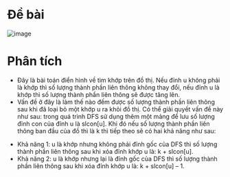 # Đề bài 
![image](https://github.com/VanHoang110802/Competitive_Programming/assets/108053955/07d3523c-c9ab-40f1-bc2b-14098f41bdd9)

# Phân tích
- Đây là bài toán điển hình về tìm khớp trên đồ thị. Nếu đỉnh u không phải là khớp thì số lượng thành phần liên thông không thay đổi, nếu đỉnh u là khớp thì số lượng thành phần liên thông sẽ được tăng lên.
- Vấn đề ở đây là làm thế nào đếm được số lượng thành phần liên thông sau khi đã loại bỏ một khớp u ra khỏi đồ thị. Có thể giải quyết vấn đề này như sau: trong quá trình DFS sử dụng thêm một mảng để lưu số lượng đỉnh con của đỉnh u là slcon[u]. Khi đó nếu số lượng thành phần liên thông ban đầu của đồ thì là k thì tiếp theo sẽ có hai khả năng như sau: 
+ Khả năng 1: u là khớp nhưng không phải đỉnh gốc của DFS thì số lượng thành phần liên thông sau khi xóa đỉnh khớp u là: k + slcon[u].
+ Khả năng 2: u là khớp nhưng lại là đỉnh gốc của DFS thì số lượng thành phần liên thông sau khi xóa đỉnh khớp u là: k + slcon[u] – 1.
